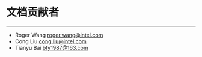 # 文档贡献者
---

* Roger Wang <roger.wang@intel.com>
* Cong Liu <cong.liu@intel.com>
* Tianyu Bai <bty1987@163.com>